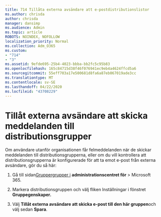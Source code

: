 ```yaml
---
title: 714 Tillåta externa avsändare att e-postdistributionslistor
ms.author: chrisda
author: chrisda
manager: dansimp
ms.audience: Admin
ms.topic: article
ROBOTS: NOINDEX, NOFOLLOW
localization_priority: Normal
ms.collection: Adm_O365
ms.custom:
- "714"
- "3"
ms.assetid: 9efde695-25b4-4023-bbba-bb2fc5c95b83
ms.openlocfilehash: 165c84715d38f46f076941ec9eb4a4624ffcd5a6
ms.sourcegitcommit: 55eff703a17e500681d8fa6a87eb067019ade3cc
ms.translationtype: MT
ms.contentlocale: sv-SE
ms.lasthandoff: 04/22/2020
ms.locfileid: "43708229"
---
```

# <a name="allow-external-senders-to-send-messages-to-distribution-groups"></a>Tillåt externa avsändare att skicka meddelanden till distributionsgrupper

Om användare utanför organisationen får felmeddelanden när de skickar meddelanden till distributionsgrupperna, eller om du vill kontrollera att distributionsgrupperna är konfigurerade för att ta emot e-post från externa avsändare, gör du så här:

1. Gå till sidan[Gruppergrupper i](https://portal.office.com/adminportal/home#/groups) **administrationscentret för** > Microsoft 365.  

2. Markera distributionsgruppen och välj fliken Inställningar i fönstret **Gruppegenskaper.**

3. Välj **Tillåt externa avsändare att skicka e-post till den här gruppen**och välj sedan **Spara**.
